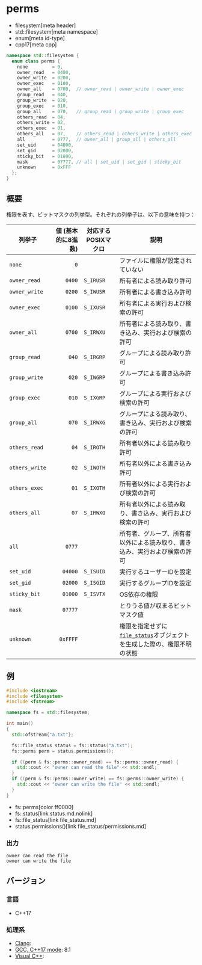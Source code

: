 # perms
* filesystem[meta header]
* std::filesystem[meta namespace]
* enum[meta id-type]
* cpp17[meta cpp]

```cpp
namespace std::filesystem {
  enum class perms {
    none         = 0,
    owner_read   = 0400,
    owner_write  = 0200,
    owner_exec   = 0100,
    owner_all    = 0700,  // owner_read | owner_write | owner_exec
    group_read   = 040,
    group_write  = 020,
    group_exec   = 010,
    group_all    = 070,   // group_read | group_write | group_exec
    others_read  = 04,
    others_write = 02,
    others_exec  = 01,
    others_all   = 07,    // others_read | others_write | others_exec
    all          = 0777,  // owner_all | group_all | others_all
    set_uid      = 04000,
    set_gid      = 02000,
    sticky_bit   = 01000,
    mask         = 07777, // all | set_uid | set_gid | sticky_bit
    unknown      = 0xFFF
  };
}
```

## 概要
権限を表す、ビットマスクの列挙型。それぞれの列挙子は、以下の意味を持つ：

| 列挙子         | 値 (基本的に8進数) | 対応するPOSIXマクロ | 説明 |
|----------------|-------------------:|---------------------|------|
| `none`         | `0`                |                     | ファイルに権限が設定されていない |
| `owner_read`   | `0400`             | `S_IRUSR`           | 所有者による読み取り許可 |
| `owner_write`  | `0200`             | `S_IWUSR`           | 所有者による書き込み許可 |
| `owner_exec`   | `0100`             | `S_IXUSR`           | 所有者による実行および検索の許可 |
| `owner_all`    | `0700`             | `S_IRWXU`           | 所有者による読み取り、書き込み、実行および検索の許可 |
| `group_read`   | `040`              | `S_IRGRP`           | グループによる読み取り許可 |
| `group_write`  | `020`              | `S_IWGRP`           | グループによる書き込み許可 |
| `group_exec`   | `010`              | `S_IXGRP`           | グループによる実行および検索の許可 |
| `group_all`    | `070`              | `S_IRWXG`           | グループによる読み取り、書き込み、実行および検索の許可 |
| `others_read`  | `04`               | `S_IROTH`           | 所有者以外による読み取り許可 |
| `others_write` | `02`               | `S_IWOTH`           | 所有者以外による書き込み許可 |
| `others_exec`  | `01`               | `S_IXOTH`           | 所有者以外による実行および検索の許可 |
| `others_all`   | `07`               | `S_IRWXO`           | 所有者以外による読み取り、書き込み、実行および検索の許可 |
| `all`          | `0777`             |                     | 所有者、グループ、所有者以外による読み取り、書き込み、実行および検索の許可 |
| `set_uid`      | `04000`            | `S_ISUID`           | 実行するユーザーIDを設定 |
| `set_gid`      | `02000`            | `S_ISGID`           | 実行するグループIDを設定 |
| `sticky_bit`   | `01000`            | `S_ISVTX`           | OS依存の権限 |
| `mask`         | `07777`            |                     | とりうる値が収まるビットマスク値 |
| `unknown`      | `0xFFFF`           |                     | 権限を指定せずに[`file_status`](/file_status.md)オブジェクトを生成した際の、権限不明の状態 |


## 例
```cpp example
#include <iostream>
#include <filesystem>
#include <fstream>

namespace fs = std::filesystem;

int main()
{
  std::ofstream{"a.txt"};

  fs::file_status status = fs::status("a.txt");
  fs::perms perm = status.permissions();

  if ((perm & fs::perms::owner_read) == fs::perms::owner_read) {
    std::cout << "owner can read the file" << std::endl;
  }
  if ((perm & fs::perms::owner_write) == fs::perms::owner_write) {
    std::cout << "owner can write the file" << std::endl;
  }
}
```
* fs::perms[color ff0000]
* fs::status[link status.md.nolink]
* fs::file_status[link file_status.md]
* status.permissions()[link file_status/permissions.md]

### 出力
```
owner can read the file
owner can write the file
```

## バージョン
### 言語
- C++17

### 処理系
- [Clang](/implementation.md#clang):
- [GCC, C++17 mode](/implementation.md#gcc): 8.1
- [Visual C++](/implementation.md#visual_cpp):

